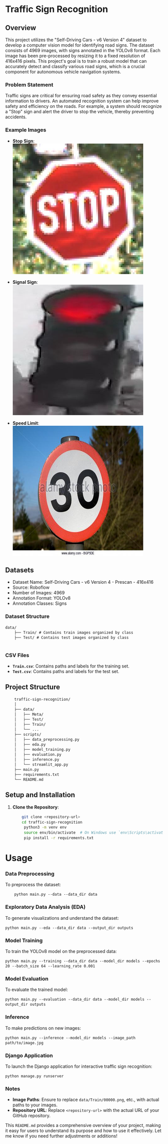# Traffic Sign Recognition

## Overview 
This project utilizes the "Self-Driving Cars - v6 Version 4" dataset to develop a computer vision model for identifying road signs. The dataset consists of 4969 images, with signs annotated in the YOLOv8 format. Each image has been pre-processed by resizing it to a fixed resolution of 416x416 pixels. This project's goal is to train a robust model that can accurately detect and classify various road signs, which is a crucial component for autonomous vehicle navigation systems.

### Problem Statement
Traffic signs are critical for ensuring road safety as they convey essential information to drivers. An automated recognition system can help improve safety and efficiency on the roads. For example, a system should recognize a "Stop" sign and alert the driver to stop the vehicle, thereby preventing accidents.

### Example Images
- **Stop Sign**:  
  ![Stop Sign](Dataset/test/images/00014_00004_00020_png.rf.e3b35f3ca153fde99af4db4a67d2a564.jpg)

- **Signal Sign**:  
  ![Signal Sign](Dataset/train/images/9a865fec-cf90-4eee-928f-887ec8c2175b_jpg.rf.a4141d63780204ba3ca04b8fa3ce941d.jpg)

- **Speed Limit**:  
  ![Speed Limit Sign](Dataset/test/images/000091_jpg.rf.9762d3529d876b77e9d99aa8027e449c.jpg)

## Datasets
- Dataset Name: Self-Driving Cars - v6 Version 4 - Prescan - 416x416
- Source: Roboflow
- Number of Images: 4969
- Annotation Format: YOLOv8
- Annotation Classes: Signs

### Dataset Structure
```
data/ 
    ├── Train/ # Contains train images organized by class
    ├── Test/ # Contains test images organized by class
    
```
### CSV Files
- **`Train.csv`**: Contains paths and labels for the training set.
- **`Test.csv`**: Contains paths and labels for the test set.

## Project Structure

```
    traffic-sign-recognition/
    │
    ├── data/
    │   ├── Meta/
    │   ├── Test/
    │   ├── Train/
    │   └── ...
    ├── scripts/
    │   ├── data_preprocessing.py
    │   ├── eda.py
    │   ├── model_training.py
    │   ├── evaluation.py
    │   ├── inference.py
    │   └── streamlit_app.py
    ├── main.py
    ├── requirements.txt
    └── README.md
```

## Setup and Installation
1. **Clone the Repository**:
   ```bash
       git clone <repository-url>
       cd traffic-sign-recognition
        python3 -m venv env
        source env/bin/activate  # On Windows use `env\Scripts\activate`
        pip install -r requirements.txt

# Usage

### Data Preprocessing

To preprocess the dataset:
```
    python main.py --data --data_dir data
```

### Exploratory Data Analysis (EDA)
To generate visualizations and understand the dataset:
```
python main.py --eda --data_dir data --output_dir outputs

```

### Model Training
To train the YOLOv8 model on the preprocessed data:

```
python main.py --training --data_dir data --model_dir models --epochs 20 --batch_size 64 --learning_rate 0.001
```

### Model Evaluation
To evaluate the trained model:
```
python main.py --evaluation --data_dir data --model_dir models --output_dir outputs
```

### Inference
To make predictions on new images:

```
python main.py --inference --model_dir models --image_path path/to/image.jpg

```

### Django Application
To launch the Django application for interactive traffic sign recognition:

```
python manage.py runserver
```


### Notes
- **Image Paths**: Ensure to replace `data/Train/00000.png`, etc., with actual paths to your images.
- **Repository URL**: Replace `<repository-url>` with the actual URL of your GitHub repository.

This `README.md` provides a comprehensive overview of your project, making it easy for users to understand its purpose and how to use it effectively. Let me know if you need further adjustments or additions!


